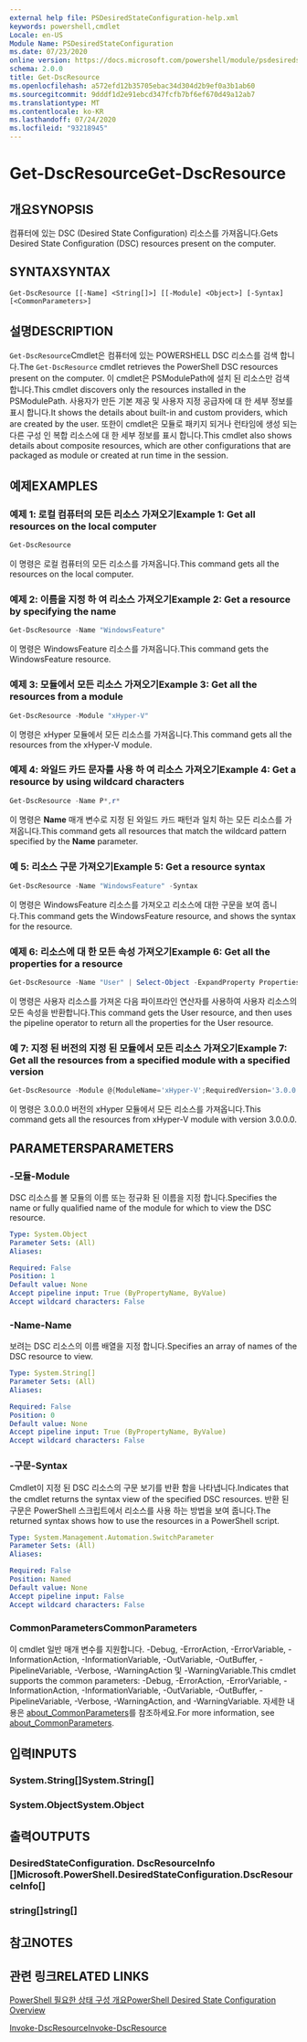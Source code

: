 ```yaml
---
external help file: PSDesiredStateConfiguration-help.xml
keywords: powershell,cmdlet
Locale: en-US
Module Name: PSDesiredStateConfiguration
ms.date: 07/23/2020
online version: https://docs.microsoft.com/powershell/module/psdesiredstateconfiguration/get-dscresource?view=powershell-7.1&WT.mc_id=ps-gethelp
schema: 2.0.0
title: Get-DscResource
ms.openlocfilehash: a572efd12b35705ebac34d304d2b9ef0a3b1ab60
ms.sourcegitcommit: 9dddf1d2e91ebcd347fcfb7bf6ef670d49a12ab7
ms.translationtype: MT
ms.contentlocale: ko-KR
ms.lasthandoff: 07/24/2020
ms.locfileid: "93218945"
---
```

# <span data-ttu-id="aaaac-103">Get-DscResource</span><span class="sxs-lookup"><span data-stu-id="aaaac-103">Get-DscResource</span></span>

## <span data-ttu-id="aaaac-104">개요</span><span class="sxs-lookup"><span data-stu-id="aaaac-104">SYNOPSIS</span></span>
<span data-ttu-id="aaaac-105">컴퓨터에 있는 DSC (Desired State Configuration) 리소스를 가져옵니다.</span><span class="sxs-lookup"><span data-stu-id="aaaac-105">Gets Desired State Configuration (DSC) resources present on the computer.</span></span>

## <span data-ttu-id="aaaac-106">SYNTAX</span><span class="sxs-lookup"><span data-stu-id="aaaac-106">SYNTAX</span></span>

```
Get-DscResource [[-Name] <String[]>] [[-Module] <Object>] [-Syntax] [<CommonParameters>]
```

## <span data-ttu-id="aaaac-107">설명</span><span class="sxs-lookup"><span data-stu-id="aaaac-107">DESCRIPTION</span></span>

<span data-ttu-id="aaaac-108">`Get-DscResource`Cmdlet은 컴퓨터에 있는 POWERSHELL DSC 리소스를 검색 합니다.</span><span class="sxs-lookup"><span data-stu-id="aaaac-108">The `Get-DscResource` cmdlet retrieves the PowerShell DSC resources present on the computer.</span></span> <span data-ttu-id="aaaac-109">이 cmdlet은 PSModulePath에 설치 된 리소스만 검색 합니다.</span><span class="sxs-lookup"><span data-stu-id="aaaac-109">This cmdlet discovers only the resources installed in the PSModulePath.</span></span> <span data-ttu-id="aaaac-110">사용자가 만든 기본 제공 및 사용자 지정 공급자에 대 한 세부 정보를 표시 합니다.</span><span class="sxs-lookup"><span data-stu-id="aaaac-110">It shows the details about built-in and custom providers, which are created by the user.</span></span> <span data-ttu-id="aaaac-111">또한이 cmdlet은 모듈로 패키지 되거나 런타임에 생성 되는 다른 구성 인 복합 리소스에 대 한 세부 정보를 표시 합니다.</span><span class="sxs-lookup"><span data-stu-id="aaaac-111">This cmdlet also shows details about composite resources, which are other configurations that are packaged as module or created at run time in the session.</span></span>

## <span data-ttu-id="aaaac-112">예제</span><span class="sxs-lookup"><span data-stu-id="aaaac-112">EXAMPLES</span></span>

### <span data-ttu-id="aaaac-113">예제 1: 로컬 컴퓨터의 모든 리소스 가져오기</span><span class="sxs-lookup"><span data-stu-id="aaaac-113">Example 1: Get all resources on the local computer</span></span>

```powershell
Get-DscResource
```

<span data-ttu-id="aaaac-114">이 명령은 로컬 컴퓨터의 모든 리소스를 가져옵니다.</span><span class="sxs-lookup"><span data-stu-id="aaaac-114">This command gets all the resources on the local computer.</span></span>

### <span data-ttu-id="aaaac-115">예제 2: 이름을 지정 하 여 리소스 가져오기</span><span class="sxs-lookup"><span data-stu-id="aaaac-115">Example 2: Get a resource by specifying the name</span></span>

```powershell
Get-DscResource -Name "WindowsFeature"
```

<span data-ttu-id="aaaac-116">이 명령은 WindowsFeature 리소스를 가져옵니다.</span><span class="sxs-lookup"><span data-stu-id="aaaac-116">This command gets the WindowsFeature resource.</span></span>

### <span data-ttu-id="aaaac-117">예제 3: 모듈에서 모든 리소스 가져오기</span><span class="sxs-lookup"><span data-stu-id="aaaac-117">Example 3: Get all the resources from a module</span></span>

```powershell
Get-DscResource -Module "xHyper-V"
```

<span data-ttu-id="aaaac-118">이 명령은 xHyper 모듈에서 모든 리소스를 가져옵니다.</span><span class="sxs-lookup"><span data-stu-id="aaaac-118">This command gets all the resources from the xHyper-V module.</span></span>

### <span data-ttu-id="aaaac-119">예제 4: 와일드 카드 문자를 사용 하 여 리소스 가져오기</span><span class="sxs-lookup"><span data-stu-id="aaaac-119">Example 4: Get a resource by using wildcard characters</span></span>

```powershell
Get-DscResource -Name P*,r*
```

<span data-ttu-id="aaaac-120">이 명령은 **Name** 매개 변수로 지정 된 와일드 카드 패턴과 일치 하는 모든 리소스를 가져옵니다.</span><span class="sxs-lookup"><span data-stu-id="aaaac-120">This command gets all resources that match the wildcard pattern specified by the **Name** parameter.</span></span>

### <span data-ttu-id="aaaac-121">예 5: 리소스 구문 가져오기</span><span class="sxs-lookup"><span data-stu-id="aaaac-121">Example 5: Get a resource syntax</span></span>

```powershell
Get-DscResource -Name "WindowsFeature" -Syntax
```

<span data-ttu-id="aaaac-122">이 명령은 WindowsFeature 리소스를 가져오고 리소스에 대한 구문을 보여 줍니다.</span><span class="sxs-lookup"><span data-stu-id="aaaac-122">This command gets the WindowsFeature resource, and shows the syntax for the resource.</span></span>

### <span data-ttu-id="aaaac-123">예제 6: 리소스에 대 한 모든 속성 가져오기</span><span class="sxs-lookup"><span data-stu-id="aaaac-123">Example 6: Get all the properties for a resource</span></span>

```powershell
Get-DscResource -Name "User" | Select-Object -ExpandProperty Properties
```

<span data-ttu-id="aaaac-124">이 명령은 사용자 리소스를 가져온 다음 파이프라인 연산자를 사용하여 사용자 리소스의 모든 속성을 반환합니다.</span><span class="sxs-lookup"><span data-stu-id="aaaac-124">This command gets the User resource, and then uses the pipeline operator to return all the properties for the User resource.</span></span>

### <span data-ttu-id="aaaac-125">예 7: 지정 된 버전의 지정 된 모듈에서 모든 리소스 가져오기</span><span class="sxs-lookup"><span data-stu-id="aaaac-125">Example 7: Get all the resources from a specified module with a specified version</span></span>

```powershell
Get-DscResource -Module @{ModuleName='xHyper-V';RequiredVersion='3.0.0.0'}
```

<span data-ttu-id="aaaac-126">이 명령은 3.0.0.0 버전의 xHyper 모듈에서 모든 리소스를 가져옵니다.</span><span class="sxs-lookup"><span data-stu-id="aaaac-126">This command gets all the resources from xHyper-V module with version 3.0.0.0.</span></span>

## <span data-ttu-id="aaaac-127">PARAMETERS</span><span class="sxs-lookup"><span data-stu-id="aaaac-127">PARAMETERS</span></span>

### <span data-ttu-id="aaaac-128">-모듈</span><span class="sxs-lookup"><span data-stu-id="aaaac-128">-Module</span></span>

<span data-ttu-id="aaaac-129">DSC 리소스를 볼 모듈의 이름 또는 정규화 된 이름을 지정 합니다.</span><span class="sxs-lookup"><span data-stu-id="aaaac-129">Specifies the name or fully qualified name of the module for which to view the DSC resource.</span></span>

```yaml
Type: System.Object
Parameter Sets: (All)
Aliases:

Required: False
Position: 1
Default value: None
Accept pipeline input: True (ByPropertyName, ByValue)
Accept wildcard characters: False
```

### <span data-ttu-id="aaaac-130">-Name</span><span class="sxs-lookup"><span data-stu-id="aaaac-130">-Name</span></span>

<span data-ttu-id="aaaac-131">보려는 DSC 리소스의 이름 배열을 지정 합니다.</span><span class="sxs-lookup"><span data-stu-id="aaaac-131">Specifies an array of names of the DSC resource to view.</span></span>

```yaml
Type: System.String[]
Parameter Sets: (All)
Aliases:

Required: False
Position: 0
Default value: None
Accept pipeline input: True (ByPropertyName, ByValue)
Accept wildcard characters: False
```

### <span data-ttu-id="aaaac-132">-구문</span><span class="sxs-lookup"><span data-stu-id="aaaac-132">-Syntax</span></span>

<span data-ttu-id="aaaac-133">Cmdlet이 지정 된 DSC 리소스의 구문 보기를 반환 함을 나타냅니다.</span><span class="sxs-lookup"><span data-stu-id="aaaac-133">Indicates that the cmdlet returns the syntax view of the specified DSC resources.</span></span> <span data-ttu-id="aaaac-134">반환 된 구문은 PowerShell 스크립트에서 리소스를 사용 하는 방법을 보여 줍니다.</span><span class="sxs-lookup"><span data-stu-id="aaaac-134">The returned syntax shows how to use the resources in a PowerShell script.</span></span>

```yaml
Type: System.Management.Automation.SwitchParameter
Parameter Sets: (All)
Aliases:

Required: False
Position: Named
Default value: None
Accept pipeline input: False
Accept wildcard characters: False
```

### <span data-ttu-id="aaaac-135">CommonParameters</span><span class="sxs-lookup"><span data-stu-id="aaaac-135">CommonParameters</span></span>

<span data-ttu-id="aaaac-136">이 cmdlet 일반 매개 변수를 지원합니다. -Debug, -ErrorAction, -ErrorVariable, -InformationAction, -InformationVariable, -OutVariable, -OutBuffer, -PipelineVariable, -Verbose, -WarningAction 및 -WarningVariable.</span><span class="sxs-lookup"><span data-stu-id="aaaac-136">This cmdlet supports the common parameters: -Debug, -ErrorAction, -ErrorVariable, -InformationAction, -InformationVariable, -OutVariable, -OutBuffer, -PipelineVariable, -Verbose, -WarningAction, and -WarningVariable.</span></span> <span data-ttu-id="aaaac-137">자세한 내용은 [about_CommonParameters](https://go.microsoft.com/fwlink/?LinkID=113216)를 참조하세요.</span><span class="sxs-lookup"><span data-stu-id="aaaac-137">For more information, see [about_CommonParameters](https://go.microsoft.com/fwlink/?LinkID=113216).</span></span>

## <span data-ttu-id="aaaac-138">입력</span><span class="sxs-lookup"><span data-stu-id="aaaac-138">INPUTS</span></span>

### <span data-ttu-id="aaaac-139">System.String[]</span><span class="sxs-lookup"><span data-stu-id="aaaac-139">System.String[]</span></span>

### <span data-ttu-id="aaaac-140">System.Object</span><span class="sxs-lookup"><span data-stu-id="aaaac-140">System.Object</span></span>

## <span data-ttu-id="aaaac-141">출력</span><span class="sxs-lookup"><span data-stu-id="aaaac-141">OUTPUTS</span></span>

### <span data-ttu-id="aaaac-142">DesiredStateConfiguration. DscResourceInfo []</span><span class="sxs-lookup"><span data-stu-id="aaaac-142">Microsoft.PowerShell.DesiredStateConfiguration.DscResourceInfo[]</span></span>

### <span data-ttu-id="aaaac-143">string[]</span><span class="sxs-lookup"><span data-stu-id="aaaac-143">string[]</span></span>

## <span data-ttu-id="aaaac-144">참고</span><span class="sxs-lookup"><span data-stu-id="aaaac-144">NOTES</span></span>

## <span data-ttu-id="aaaac-145">관련 링크</span><span class="sxs-lookup"><span data-stu-id="aaaac-145">RELATED LINKS</span></span>

[<span data-ttu-id="aaaac-146">PowerShell 필요한 상태 구성 개요</span><span class="sxs-lookup"><span data-stu-id="aaaac-146">PowerShell Desired State Configuration Overview</span></span>](/powershell/scripting/dsc/overview/overview)

[<span data-ttu-id="aaaac-147">Invoke-DscResource</span><span class="sxs-lookup"><span data-stu-id="aaaac-147">Invoke-DscResource</span></span>](/powershell/module/PSDesiredStateConfiguration/Invoke-DscResource)

